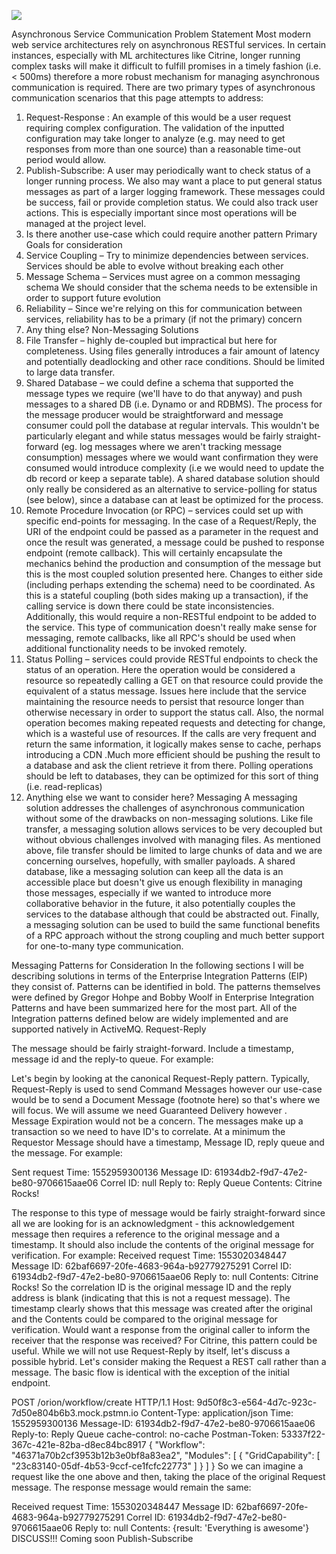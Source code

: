 ![](/overview.jpg)


Asynchronous Service Communication
Problem Statement
Most modern web service architectures rely on asynchronous RESTful services. In certain instances, especially with ML architectures like Citrine, longer running complex tasks will make it difficult to fulfill promises in a timely fashion (i.e. < 500ms) therefore a more robust mechanism for managing asynchronous communication is required.
There are two primary types of asynchronous communication scenarios that this page attempts to address:
1.	Request-Response : An example of this would be a user request requiring complex configuration. The validation of the inputted configuration may take longer to analyze (e.g. may need to get responses from more than one source) than a reasonable time-out period would allow.
2.	Publish-Subscribe: A user may periodically want to check status of a longer running process. We also may want a place to put general status messages as part of a larger logging framework. These messages could be success, fail or provide completion status. We could also track user actions. This is especially important since most operations will be managed at the project level. 
3.	Is there another use-case which could require another pattern
Primary Goals for consideration
1.	Service Coupling – Try to minimize dependencies between services. Services should be able to evolve without breaking each other
2.	Message Schema – Services must agree on a common messaging schema We should consider that the schema needs to be extensible in order to support future evolution
3.	Reliability – Since we're relying on this for communication between services, reliability has to be a primary (if not the primary) concern
4.	Any thing else?
Non-Messaging Solutions
1.	File Transfer – highly de-coupled but impractical but here for completeness. Using files generally introduces a fair amount of latency and potentially deadlocking and other race conditions. Should be limited to large data transfer.
2.	Shared Database – we could define a schema that supported the message types we require (we'll have to do that anyway) and push messages to a shared DB (i.e. Dynamo or and RDBMS). The process for the message producer would be straightforward and message consumer could poll the database at regular intervals. This wouldn't be particularly elegant and while status messages would be fairly straight-forward (eg. log messages where we aren't tracking message consumption) messages where we would want confirmation they were consumed would introduce complexity (i.e we would need to update the db record or keep a separate table). A shared database solution should only really be considered as an alternative to service-polling for status (see below), since a database can at least be optimized for the process.
3.	Remote Procedure Invocation (or RPC) – services could set up with specific end-points for messaging. In the case of a Request/Reply, the URI of the endpoint could be passed as a parameter in the request and once the result was generated, a message could be pushed to response endpoint (remote callback). This will certainly encapsulate the mechanics behind the production and consumption of the message but this is the most coupled solution presented here. Changes to either side (including perhaps extending the schema) need to be coordinated. As this is a stateful coupling (both sides making up a transaction), if the calling service is down there could be state inconsistencies. Additionally, this would require a non-RESTful endpoint to be added to the service. This type of communication doesn't really make sense for messaging, remote callbacks, like all RPC's should be used when additional functionality needs to be invoked remotely. 
4.	Status Polling – services could provide RESTful endpoints to check the status of an operation. Here  the operation would be considered a resource so repeatedly calling a GET on that resource could provide the equivalent of a status message. Issues here include that the service maintaining the resource needs to persist that resource longer than otherwise necessary in order to support the status call. Also, the normal operation becomes making repeated requests and detecting for change, which is a wasteful use of resources. If the calls are very frequent and return the same information, it logically makes sense to cache, perhaps introducing a CDN  .Much more efficient should be pushing the result to a database and ask the client retrieve it from there. Polling operations should be left to databases, they can be optimized for this sort of thing (i.e. read-replicas)
5.	Anything else we want to consider here?
Messaging
A messaging solution addresses the challenges of asynchronous communication without some of the drawbacks on non-messaging solutions. Like file transfer, a messaging solution allows services to be very decoupled but without obvious challenges involved with managing files. As mentioned above, file transfer should be limited to large chunks of data and we are concerning ourselves, hopefully, with smaller payloads. A shared database, like a messaging solution can keep all the data is an accessible place but doesn't give us enough flexibility in managing those messages, especially if we wanted to introduce more collaborative behavior in the future, it also potentially couples the services to the database although that could be abstracted out. Finally, a messaging solution can be used to build the same functional benefits of a RPC approach without the strong coupling and much better support for one-to-many type communication. 

 

Messaging Patterns for Consideration
In the following sections I will be describing solutions in terms of the Enterprise Integration Patterns (EIP) they consist of. Patterns can be identified in bold. The patterns themselves were defined by Gregor Hohpe and Bobby Woolf in Enterprise Integration Patterns and have been summarized here for the most part. All of the Integration patterns defined below are widely implemented and are supported natively in ActiveMQ.
Request-Reply


 

The message should be fairly straight-forward. Include a timestamp, message id and the reply-to queue. For example:

Let's begin by looking at the canonical Request-Reply pattern. Typically, Request-Reply is used to send Command Messages however our use-case would be to send a Document Message (footnote here) so that's where we will focus. We will assume we need Guaranteed Delivery however . Message Expiration would not be a concern. The messages make up a transaction so we need to have ID's to correlate. At a minimum the Requestor Message should have a timestamp, Message ID, reply queue and the message. For example:

Sent request
	Time: 1552959300136
	Message ID: 61934db2-f9d7-47e2-be80-9706615aae06
	Correl ID: null
	Reply to: Reply Queue
	Contents: Citrine Rocks!

The response to this type of message would be fairly straight-forward since all we are looking for is an acknowledgment - this acknowledgement message then requires a reference to the original message and a timestamp. It should also include the contents of the original message for verification. For example:
Received request
	Time: 1553020348447
	Message ID: 62baf6697-20fe-4683-964a-b92779275291
	Correl ID: 61934db2-f9d7-47e2-be80-9706615aae06
	Reply to: null
	Contents: Citrine Rocks!
So the correlation ID is the original message ID and the reply address is blank (indicating that this is not a request message). The timestamp clearly shows that this message was created after the original and the Contents could be compared to the original message for verification.
Would want a response from the original caller to inform the receiver that the response was received?
For Citrine, this pattern could be useful. While we will not use Request-Reply by itself, let's discuss a possible hybrid. Let's consider making the Request a REST call rather than a message. The basic flow is identical with the exception of the initial endpoint.
 

POST /orion/workflow/create HTTP/1.1
Host: 9d50f8c3-e564-4d7c-923c-7d50e804b6b3.mock.pstmn.io
Content-Type: application/json
Time: 1552959300136
Message-ID: 61934db2-f9d7-47e2-be80-9706615aae06
Reply-to: Reply Queue
cache-control: no-cache
Postman-Token: 53337f22-367c-421e-82ba-d8ec84bc8917
{
  "Workflow": "46371a70b2cf3953b12b3e0bf8a83ea2",
  "Modules": [
    {
      "GridCapability": [
        "23c83140-05df-4b53-9ccf-ce1fcfc22773"
      ]
    }
  ]
}
So we can imagine a request like the one above and then, taking the place of the original Request message. The response message would remain the same:

Received request
	Time: 1553020348447
	Message ID: 62baf6697-20fe-4683-964a-b92779275291
	Correl ID: 61934db2-f9d7-47e2-be80-9706615aae06
	Reply to: null
	Contents: {result: 'Everything is awesome'}
DISCUSS!!!
Coming soon Publish-Subscribe


